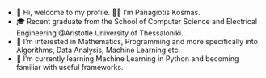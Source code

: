 - 👋 Hi, welcome to my profile. 👦🏻 I’m Panagiotis Kosmas.
- 🎓 Recent graduate from the School of Computer Science and Electrical Engineering @Aristotle University of Thessaloniki.
- 👀 I’m interested in Mathematics, Programming and more specifically into Algorithms, Data Analysis, Machine Learning etc.
- 🌱 I’m currently learning Machine Learning in Python and becoming familiar with useful frameworks.

<!---
pankosmas/pankosmas is a ✨ special ✨ repository because its `README.md` (this file) appears on your GitHub profile.
You can click the Preview link to take a look at your changes.
--->
